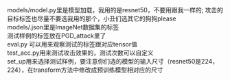 models/model.py里是模型加载，我用的是resnet50，不要用跟我一样的; 攻击的目标标签也尽量不要选我用的那个，小丑们选其它的狗狗please  
models/.json里是ImageNet数据集的标签  
测试样例的标签放在PGD_attack里了  
eval.py 可以用来观察测试的标签跟对应tensor值  
test_acc.py用来测试攻击效果的，测试次数可以自定义  
set_up用来选择测试样例，要注意你们选的模型的输入尺寸（resnet50是224，224），在transform方法中修改成预训练模型相对应的尺寸